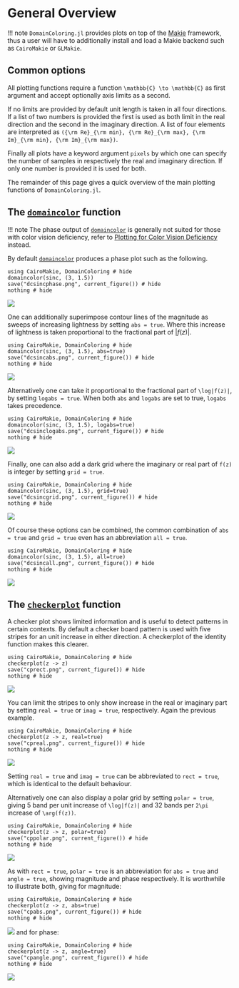 # General Overview

!!! note
    `DomainColoring.jl` provides plots on top of the
    [Makie](https://makie.org) framework, thus a user will have to
    additionally install and load a Makie backend such as `CairoMakie`
    or `GLMakie`.

## Common options

All plotting functions require a function ``\mathbb{C} \to \mathbb{C}``
as first argument and accept optionally axis limits as a second.

If no limits are provided by default unit length is taken in all four
directions. If a list of two numbers is provided the first is used as
both limit in the real direction and the second in the imaginary
direction. A list of four elements are interpreted as
``({\rm Re}_{\rm min}, {\rm Re}_{\rm max}, {\rm Im}_{\rm min},
{\rm Im}_{\rm max})``.

Finally all plots have a keyword argument `pixels` by which one can
specify the number of samples in respectively the real and imaginary
direction. If only one number is provided it is used for both.

The remainder of this page gives a quick overview of the main plotting
functions of `DomainColoring.jl`.

## The [`domaincolor`](@ref) function

!!! note
    The phase output of [`domaincolor`](@ref) is generally not suited
    for those with color vision deficiency, refer to [Plotting for Color
    Vision Deficiency](@ref) instead.

By default [`domaincolor`](@ref) produces a phase plot such as the
following.
```@example
using CairoMakie, DomainColoring # hide
domaincolor(sinc, (3, 1.5))
save("dcsincphase.png", current_figure()) # hide
nothing # hide
```
![](dcsincphase.png)

One can additionally superimpose contour lines of the magnitude as
sweeps of increasing lightness by setting `abs = true`. Where this
increase of lightness is taken proportional to the fractional part of
$|f(z)|$.
```@example
using CairoMakie, DomainColoring # hide
domaincolor(sinc, (3, 1.5), abs=true)
save("dcsincabs.png", current_figure()) # hide
nothing # hide
```
![](dcsincabs.png)

Alternatively one can take it proportional to the fractional part of
``\log|f(z)|``, by setting `logabs = true`. When both `abs` and `logabs`
are set to true, `logabs` takes precedence.
```@example
using CairoMakie, DomainColoring # hide
domaincolor(sinc, (3, 1.5), logabs=true)
save("dcsinclogabs.png", current_figure()) # hide
nothing # hide
```
![](dcsinclogabs.png)

Finally, one can also add a dark grid where the imaginary or real part
of ``f(z)`` is integer by setting `grid = true`.
```@example
using CairoMakie, DomainColoring # hide
domaincolor(sinc, (3, 1.5), grid=true)
save("dcsincgrid.png", current_figure()) # hide
nothing # hide
```
![](dcsincgrid.png)

Of course these options can be combined, the common combination of
`abs = true` and `grid = true` even has an abbreviation `all = true`.
```@example
using CairoMakie, DomainColoring # hide
domaincolor(sinc, (3, 1.5), all=true)
save("dcsincall.png", current_figure()) # hide
nothing # hide
```
![](dcsincall.png)

## The [`checkerplot`](@ref) function

A checker plot shows limited information and is useful to detect
patterns in certain contexts. By default a checker board pattern is used
with five stripes for an unit increase in either direction. A
checkerplot of the identity function makes this clearer.
```@example
using CairoMakie, DomainColoring # hide
checkerplot(z -> z)
save("cprect.png", current_figure()) # hide
nothing # hide
```
![](cprect.png)

You can limit the stripes to only show increase in the real or imaginary
part by setting `real = true` or `imag = true`, respectively. Again the
previous example.
```@example
using CairoMakie, DomainColoring # hide
checkerplot(z -> z, real=true)
save("cpreal.png", current_figure()) # hide
nothing # hide
```
![](cpreal.png)

Setting `real = true` and `imag = true` can be abbreviated to
`rect = true`, which is identical to the default behaviour.

Alternatively one can also display a polar grid by setting
`polar = true`, giving 5 band per unit increase of ``\log|f(z)|`` and 32
bands per ``2\pi`` increase of ``\arg(f(z))``.
```@example
using CairoMakie, DomainColoring # hide
checkerplot(z -> z, polar=true)
save("cppolar.png", current_figure()) # hide
nothing # hide
```
![](cppolar.png)

As with `rect = true`, `polar = true` is an abbreviation for
`abs = true` and `angle = true`, showing magnitude and phase
respectively. It is worthwhile to illustrate both, giving for magnitude:
```@example
using CairoMakie, DomainColoring # hide
checkerplot(z -> z, abs=true)
save("cpabs.png", current_figure()) # hide
nothing # hide
```
![](cpabs.png)
and for phase:
```@example
using CairoMakie, DomainColoring # hide
checkerplot(z -> z, angle=true)
save("cpangle.png", current_figure()) # hide
nothing # hide
```
![](cpangle.png)
